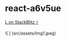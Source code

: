 # react-a6v5ue

[L on StackBlitz ⚡️](https://stackblitz.com/edit/react-a6v5ue)

![ ] (src/assets/Img1.jpeg)
